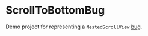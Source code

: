 # ScrollToBottomBug

Demo project for representing a `NestedScrollView` [bug](https://issuetracker.google.com/issues/151164635).

